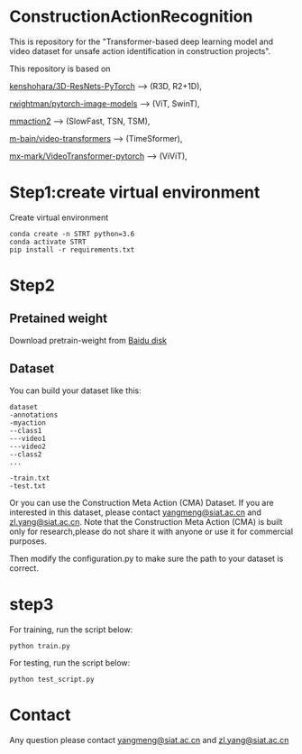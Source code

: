 # ConstructionActionRecognition

This is repository for the "Transformer-based deep learning model and video dataset for unsafe action identification in construction projects".

This repository is based on 

[kenshohara/3D-ResNets-PyTorch](https://github.com/kenshohara/3D-ResNets-PyTorch.git) --> (R3D, R2+1D), 

[rwightman/pytorch-image-models](https://github.com/rwightman/pytorch-image-models.git) --> (ViT, SwinT),

[mmaction2](https://github.com/open-mmlab/mmaction2.git) --> (SlowFast, TSN, TSM),

[m-bain/video-transformers](https://github.com/m-bain/video-transformers) --> (TimeSformer),

[mx-mark/VideoTransformer-pytorch](https://github.com/mx-mark/VideoTransformer-pytorch) --> (ViViT),



# Step1:create virtual environment
Create virtual environment
```
conda create -n STRT python=3.6
conda activate STRT
pip install -r requirements.txt
```

# Step2 
## Pretained weight
Download pretrain-weight from [Baidu disk](https://pan.baidu.com/s/15qpLsPcBtyY4oc7Mzg_4LQ)

## Dataset
You can build your dataset like this:
```
dataset
-annotations
-myaction
--class1
---video1
---video2
--class2
...

-train.txt
-test.txt
```
Or you can use the Construction Meta Action (CMA) Dataset.
If you are interested in this dataset, please contact yangmeng@siat.ac.cn and zl.yang@siat.ac.cn.
Note that the Construction Meta Action (CMA) is built only for research,please do not share it with anyone or use it for commercial purposes.

Then modify the configuration.py to make sure the path to your dataset is correct.

# step3
For training, run the script below:
```
python train.py
```

For testing, run the script below:
```
python test_script.py
```

# Contact
Any question please contact yangmeng@siat.ac.cn and zl.yang@siat.ac.cn

